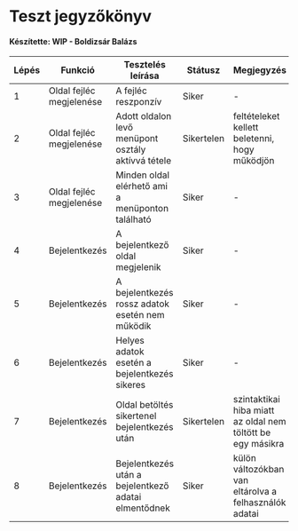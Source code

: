 # Teszt jegyzőkönyv
#### Készítette: WIP - Boldizsár Balázs

Lépés | Funkció | Tesztelés leírása | Státusz | Megjegyzés | Aláírás | Időpont
--- | --- | --- | --- | --- | --- | --- 
1 | Oldal fejléc megjelenése | A fejléc reszponzív | Siker | - | Boldizsár Balázs | 2020.10.03
2 | Oldal fejléc megjelenése | Adott oldalon levő menüpont osztály aktívvá tétele | Sikertelen | feltételeket kellett beletenni, hogy működjön | Boldizsár Balázs | 2020.10.03
3 | Oldal fejléc megjelenése | Minden oldal elérhető ami a menüponton található | Siker | - | Boldizsár Balázs | 2020.10.03
4 | Bejelentkezés | A bejelentkező oldal megjelenik | Siker | - | Boldizsár Balázs | 2020.10.03
5 | Bejelentkezés | A bejelentkezés rossz adatok esetén nem működik | Siker | - | Boldizsár Balázs | 2020.10.03
6 | Bejelentkezés | Helyes adatok esetén a bejelentkezés sikeres | Siker | - | Boldizsár Balázs | 2020.10.03
7 | Bejelentkezés | Oldal betöltés sikertenel bejelentkezés után | Sikertelen | szintaktikai hiba miatt az oldal nem töltött be egy másikra | Boldizsár Balázs | 2020.10.03
8 | Bejelentkezés | Bejelentkezés után a bejelentkező adatai elmentődnek | Siker | külön változókban van eltárolva a felhasználók adatai | Boldizsár Balázs | 2020.10.03